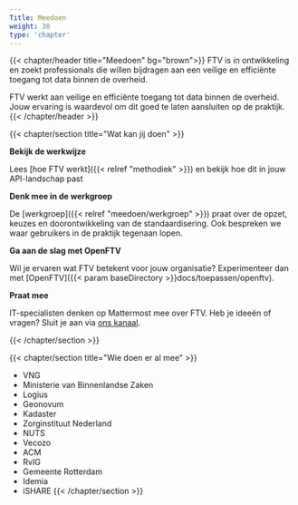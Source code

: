 ```yaml
---
Title: Meedoen
weight: 30
type: 'chapter'
---
```


{{< chapter/header title="Meedoen" bg="brown">}}
FTV is in ontwikkeling en zoekt professionals die willen bijdragen aan een veilige en efficiënte toegang tot data binnen de overheid.

FTV werkt aan veilige en efficiënte toegang tot data binnen de overheid. Jouw ervaring is waardevol om dit goed te laten aansluiten op de praktijk.
{{< /chapter/header >}}

{{< chapter/section title="Wat kan jij doen" >}}

**Bekijk de werkwijze**

Lees [hoe FTV werkt]({{< relref "methodiek" >}}) en bekijk hoe dit in jouw API-landschap past

**Denk mee in de werkgroep**

De [werkgroep]({{< relref "meedoen/werkgroep" >}}) praat over de opzet, keuzes en doorontwikkeling van de standaardisering. Ook bespreken we waar gebruikers in de praktijk tegenaan lopen.

**Ga aan de slag met OpenFTV**

Wil je ervaren wat FTV betekent voor jouw organisatie? Experimenteer dan met [OpenFTV]({{< param baseDirectory >}}docs/toepassen/openftv).

**Praat mee**

IT-specialisten denken op Mattermost mee over FTV. Heb je ideeën of vragen? Sluit je aan via [ons kanaal](https://digilab.overheid.nl/chat/digilab/channels/federatieve-toegangsverlening).

{{< /chapter/section >}}

{{< chapter/section title="Wie doen er al mee" >}}
- VNG
- Ministerie van Binnenlandse Zaken
- Logius
- Geonovum
- Kadaster
- Zorginstituut Nederland
- NUTS
- Vecozo
- ACM
- RvIG
- Gemeente Rotterdam
- Idemia
- iSHARE
{{< /chapter/section >}}
